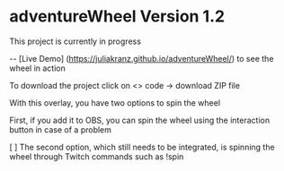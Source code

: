 # adventureWheel Version 1.2 
This project is currently in progress

-- [Live Demo] (https://juliakranz.github.io/adventureWheel/) to see the wheel in action 

To download the project click on <> code -> download ZIP file 



With this overlay, you have two options to spin the wheel

First, if you add it to OBS, you can spin the wheel using the interaction button in case of a problem

[ ] The second option, which still needs to be integrated, is spinning the wheel through Twitch commands such as !spin
